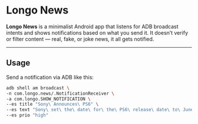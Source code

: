 # Longo News

**Longo News** is a minimalist Android app that listens for ADB broadcast intents and shows notifications based on what you send it. It doesn’t verify or filter content — real, fake, or joke news, it all gets notified.

---

## Usage

Send a notification via ADB like this:

```bash
adb shell am broadcast \
-n com.longo.news/.NotificationReceiver \
-a com.longo.SHOW_NOTIFICATION \
--es title "Sony\ Announces\ PS6" \
--es text "Sony\ set\ the\ date\ for\ the\ PS6\ release\ date\ to\ June\ 14\ 2030." \
--es prio "high"


